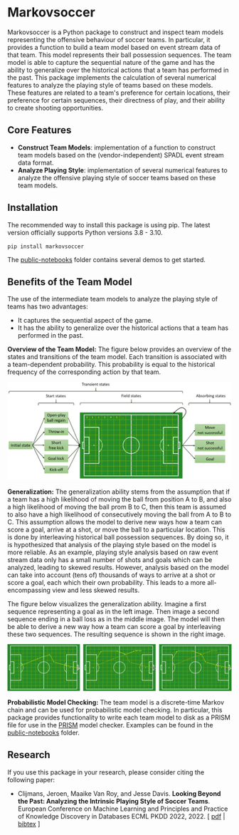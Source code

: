 # Markovsoccer
Markovsoccer is a Python package to construct and inspect team models representing the offensive behaviour of soccer
teams. In particular, it provides a function to build a team model based on event stream data of that team. This model
represents their ball possession sequences. The team model is able to capture the sequential nature of the game and has
the ability to generalize over the historical actions that a team has performed in the past. This package implements the
calculation of several numerical features to analyze the playing style of teams based on these models. These features
are related to a team's preference for certain locations, their preference for certain sequences, their directness of
play, and their ability to create shooting opportunities. 

## Core Features
- **Construct Team Models**: implementation of a function to construct team models based on the 
  (vendor-independent) 
  SPADL event stream data format.
- **Analyze Playing Style**: implementation of several numerical features to analyze the offensive playing style of 
  soccer teams based on these team models.

## Installation
The recommended way to install this package is using pip. The latest version officially supports Python versions 3.8 - 
3.10.

```
pip install markovsoccer
```

The [public-notebooks](./public-notebooks) folder contains several demos to get started.

## Benefits of the Team Model
The use of the intermediate team models to analyze the playing style of teams has two advantages:
- It captures the sequential aspect of the game.
- It has the ability to generalize over the historical actions that a team has performed in the past.

**Overview of the Team Model:** The figure below provides an overview of the states and transitions of the team 
model. Each transition is associated with a team-dependent probability. This probability is equal to the historical 
frequency of the corresponding action by that team.

![](docfiles/model.png)

**Generalization:** The generalization ability stems from the assumption that if a team has a high likelihood of moving 
the ball from position A to B, and also a high likelihood of moving the ball prom B to C, then this team is assumed to
also have a high likelihood of consecutively moving the ball from A to B to C. This assumption allows the model to
derive new ways how a team can score a goal, arrive at a shot, or move the ball to a particular location. This is
done by interleaving historical ball possession sequences. By doing so, it is hypothesized that analysis of the playing
style based on the model is more reliable. As an example, playing style analysis based on raw event stream data only has
a small number of shots and goals which can be analyzed, leading to skewed results. However, analysis based on the model
can take into account (tens of) thousands of ways to arrive at a shot or score a goal, each which their own probability.
This leads to a more all-encompassing view and less skewed results.

The figure below visualizes the generalization ability. Imagine a first sequence representing a goal as in the left
image. Then image a second sequence ending in a ball loss as in the middle image. The model will then be able to derive
a new way how a team can score a goal by interleaving these two sequences. The resulting sequence is shown in the right 
image.

![](docfiles/generalization.png)

**Probabilistic Model Checking:** The team model is a discrete-time Markov chain and can be used for probabilistic 
model checking. In particular, this package provides functionality to write each team model to disk as a PRISM file 
for use in the [PRISM](https://www.prismmodelchecker.org/) model checker. Examples can be found in the 
[public-notebooks](./public-notebooks) folder.

## Research

If you use this package in your research, please consider citing the following paper:

- Clijmans, Jeroen, Maaike Van Roy, and Jesse Davis. **Looking Beyond the Past: Analyzing the Intrinsic Playing Style 
  of Soccer Teams**. European Conference on Machine Learning and Principles and Practice of Knowledge Discovery in 
  Databases ECML PKDD 2022, 2022. [ [pdf](https://2022.ecmlpkdd.org/wp-content/uploads/2022/09/sub_1025.pdf) |
  [bibtex](./docfiles/citation.bib) ]